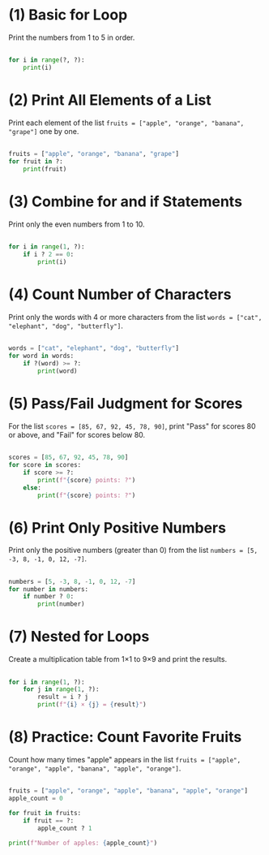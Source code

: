 # (1) Basic for Loop

Print the numbers from 1 to 5 in order.

##

```python
for i in range(?, ?):
    print(i)
```

# (2) Print All Elements of a List

Print each element of the list `fruits = ["apple", "orange", "banana", "grape"]` one by one.

##

```python
fruits = ["apple", "orange", "banana", "grape"]
for fruit in ?:
    print(fruit)
```

# (3) Combine for and if Statements

Print only the even numbers from 1 to 10.

##

```python
for i in range(1, ?):
    if i ? 2 == 0:
        print(i)
```

# (4) Count Number of Characters

Print only the words with 4 or more characters from the list `words = ["cat", "elephant", "dog", "butterfly"]`.

##

```python
words = ["cat", "elephant", "dog", "butterfly"]
for word in words:
    if ?(word) >= ?:
        print(word)
```

# (5) Pass/Fail Judgment for Scores

For the list `scores = [85, 67, 92, 45, 78, 90]`, print "Pass" for scores 80 or above, and "Fail" for scores below 80.

##

```python
scores = [85, 67, 92, 45, 78, 90]
for score in scores:
    if score >= ?:
        print(f"{score} points: ?")
    else:
        print(f"{score} points: ?")
```

# (6) Print Only Positive Numbers

Print only the positive numbers (greater than 0) from the list `numbers = [5, -3, 8, -1, 0, 12, -7]`.

##

```python
numbers = [5, -3, 8, -1, 0, 12, -7]
for number in numbers:
    if number ? 0:
        print(number)
```

# (7) Nested for Loops

Create a multiplication table from 1×1 to 9×9 and print the results.

##

```python
for i in range(1, ?):
    for j in range(1, ?):
        result = i ? j
        print(f"{i} × {j} = {result}")
```

# (8) Practice: Count Favorite Fruits

Count how many times "apple" appears in the list `fruits = ["apple", "orange", "apple", "banana", "apple", "orange"]`.

##

```python
fruits = ["apple", "orange", "apple", "banana", "apple", "orange"]
apple_count = 0

for fruit in fruits:
    if fruit == ?:
        apple_count ? 1

print(f"Number of apples: {apple_count}")
```
